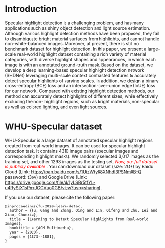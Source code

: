 # Introduction

Specular highlight detection is a challenging problem, and has many
applications such as shiny object detection and light source
estimation. Although various highlight detection methods have been
proposed, they fail to disambiguate bright material surfaces from
highlights, and cannot handle non-white-balanced images. Moreover, at
present, there is still no benchmark dataset for highlight
detection. In this paper, we present a large-scale real-world
highlight dataset containing a rich variety of material categories,
with diverse highlight shapes and appearances, in which each image is
with an annotated ground-truth mask. Based on the dataset, we develop
a deep learning-based specular highlight detection network (SHDNet)
leveraging multi-scale context contrasted features to accurately
detect specular highlights of varying scales. In addition, we design a
binary cross-entropy (BCE) loss and an intersection-over-union edge
(IoUE) loss for our network. Compared with existing highlight
detection methods, our method can accurately detect highlights of
different sizes, while effectively excluding the non- highlight
regions, such as bright materials, non-specular as well as colored
lighting, and even light sources.

# WHU-Specular dataset

WHU-Specular is a large dataset of annotated specular highlight
regions created from real-world images. It can be used for specular
highlight detection task. It contains 4310 image pairs (specular
images and corresponding highlight masks). We randomly selected 3,017
images as the training set, and other 1293 images as the testing set.
<font color='red'> _Now, our full dataset is publicly
available_ </font>. You can download our dataset (size: 2G+) by Baidu
Cloud (Link: https://pan.baidu.com/s/1UizWty88XNhdI3PSNm0B-Q password:
t3ov) and Google Drive (Link:
https://drive.google.com/file/d/1yLSBr5tfYL-u4RyStX1sPmrJGCVuo0GB/view?usp=sharing).

If you use our dataset, please cite the following paper:

```text
@inproceedings{fu-2020-learn-detec,
  author = {Fu, Gang and Zhang, Qing and Lin, Qifeng and Zhu, Lei and Xiao, Chunxia},
  title = {Learning to Detect Specular Highlights from Real-world Images},
  booktitle = {ACM Multimedia},
  year = {2020},
  pages = {1873--1881},
}